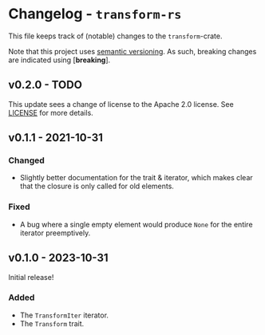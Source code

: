 # Changelog - `transform-rs`
This file keeps track of (notable) changes to the `transform`-crate.

Note that this project uses [semantic versioning](https://semver.org). As such, breaking changes are indicated using \[**breaking**\].


## v0.2.0 - TODO
This update sees a change of license to the Apache 2.0 license. See [LICENSE](./LICENSE) for more details.


## v0.1.1 - 2021-10-31
### Changed
- Slightly better documentation for the trait & iterator, which makes clear that the closure is only called for old elements.

### Fixed
- A bug where a single empty element would produce `None` for the entire iterator preemptively.


## v0.1.0 - 2023-10-31
Initial release!

### Added
- The `TransformIter` iterator.
- The `Transform` trait.
